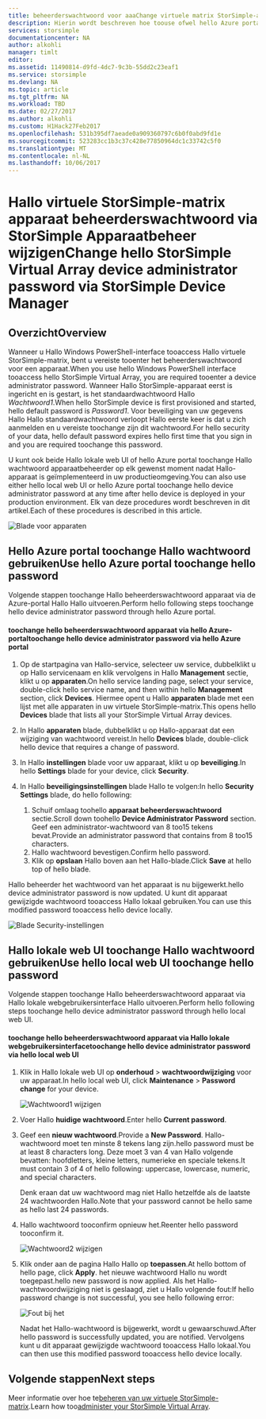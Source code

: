 ```yaml
---
title: beheerderswachtwoord voor aaaChange virtuele matrix StorSimple-apparaat | Microsoft Docs
description: Hierin wordt beschreven hoe toouse ofwel hello Azure portal of virtuele StorSimple-matrix web UI toochange Hallo beheerderswachtwoord apparaat.
services: storsimple
documentationcenter: NA
author: alkohli
manager: timlt
editor: 
ms.assetid: 11490814-d9fd-4dc7-9c3b-55dd2c23eaf1
ms.service: storsimple
ms.devlang: NA
ms.topic: article
ms.tgt_pltfrm: NA
ms.workload: TBD
ms.date: 02/27/2017
ms.author: alkohli
ms.custom: H1Hack27Feb2017
ms.openlocfilehash: 531b395df7aeade0a909360797c6b0f0abd9fd1e
ms.sourcegitcommit: 523283cc1b3c37c428e77850964dc1c33742c5f0
ms.translationtype: MT
ms.contentlocale: nl-NL
ms.lasthandoff: 10/06/2017
---
```

# <a name="change-hello-storsimple-virtual-array-device-administrator-password-via-storsimple-device-manager"></a><span data-ttu-id="71ebd-103">Hallo virtuele StorSimple-matrix apparaat beheerderswachtwoord via StorSimple Apparaatbeheer wijzigen</span><span class="sxs-lookup"><span data-stu-id="71ebd-103">Change hello StorSimple Virtual Array device administrator password via StorSimple Device Manager</span></span>

## <a name="overview"></a><span data-ttu-id="71ebd-104">Overzicht</span><span class="sxs-lookup"><span data-stu-id="71ebd-104">Overview</span></span>

<span data-ttu-id="71ebd-105">Wanneer u Hallo Windows PowerShell-interface tooaccess Hallo virtuele StorSimple-matrix, bent u vereiste tooenter het beheerderswachtwoord voor een apparaat.</span><span class="sxs-lookup"><span data-stu-id="71ebd-105">When you use hello Windows PowerShell interface tooaccess hello StorSimple Virtual Array, you are required tooenter a device administrator password.</span></span> <span data-ttu-id="71ebd-106">Wanneer Hallo StorSimple-apparaat eerst is ingericht en is gestart, is het standaardwachtwoord Hallo *Wachtwoord1*.</span><span class="sxs-lookup"><span data-stu-id="71ebd-106">When hello StorSimple device is first provisioned and started, hello default password is *Password1*.</span></span> <span data-ttu-id="71ebd-107">Voor beveiliging van uw gegevens Hallo Hallo standaardwachtwoord verloopt Hallo eerste keer is dat u zich aanmelden en u vereiste toochange zijn dit wachtwoord.</span><span class="sxs-lookup"><span data-stu-id="71ebd-107">For hello security of your data, hello default password expires hello first time that you sign in and you are required toochange this password.</span></span>

<span data-ttu-id="71ebd-108">U kunt ook beide Hallo lokale web UI of hello Azure portal toochange Hallo wachtwoord apparaatbeheerder op elk gewenst moment nadat Hallo-apparaat is geïmplementeerd in uw productieomgeving.</span><span class="sxs-lookup"><span data-stu-id="71ebd-108">You can also use either hello local web UI or hello Azure portal toochange hello device administrator password at any time after hello device is deployed in your production environment.</span></span> <span data-ttu-id="71ebd-109">Elk van deze procedures wordt beschreven in dit artikel.</span><span class="sxs-lookup"><span data-stu-id="71ebd-109">Each of these procedures is described in this article.</span></span>

 ![Blade voor apparaten](./media/storsimple-virtual-array-change-device-admin-password/ova-devices-blade.png)

## <a name="use-hello-azure-portal-toochange-hello-password"></a><span data-ttu-id="71ebd-111">Hello Azure portal toochange Hallo wachtwoord gebruiken</span><span class="sxs-lookup"><span data-stu-id="71ebd-111">Use hello Azure portal toochange hello password</span></span>

<span data-ttu-id="71ebd-112">Volgende stappen toochange Hallo beheerderswachtwoord apparaat via de Azure-portal Hallo Hallo uitvoeren.</span><span class="sxs-lookup"><span data-stu-id="71ebd-112">Perform hello following steps toochange hello device administrator password through hello Azure portal.</span></span>

#### <a name="toochange-hello-device-administrator-password-via-hello-azure-portal"></a><span data-ttu-id="71ebd-113">toochange hello beheerderswachtwoord apparaat via hello Azure-portal</span><span class="sxs-lookup"><span data-stu-id="71ebd-113">toochange hello device administrator password via hello Azure portal</span></span>

1. <span data-ttu-id="71ebd-114">Op de startpagina van Hallo-service, selecteer uw service, dubbelklikt u op Hallo servicenaam en klik vervolgens in Hallo **Management** sectie, klikt u op **apparaten**.</span><span class="sxs-lookup"><span data-stu-id="71ebd-114">On hello service landing page, select your service, double-click hello service name, and then within hello **Management** section, click **Devices**.</span></span> <span data-ttu-id="71ebd-115">Hiermee opent u Hallo **apparaten** blade met een lijst met alle apparaten in uw virtuele StorSimple-matrix.</span><span class="sxs-lookup"><span data-stu-id="71ebd-115">This opens hello **Devices** blade that lists all your StorSimple Virtual Array devices.</span></span>

2. <span data-ttu-id="71ebd-116">In Hallo **apparaten** blade, dubbelklikt u op Hallo-apparaat dat een wijziging van wachtwoord vereist.</span><span class="sxs-lookup"><span data-stu-id="71ebd-116">In hello **Devices** blade, double-click hello device that requires a change of password.</span></span>

3. <span data-ttu-id="71ebd-117">In Hallo **instellingen** blade voor uw apparaat, klikt u op **beveiliging**.</span><span class="sxs-lookup"><span data-stu-id="71ebd-117">In hello **Settings** blade for your device, click **Security**.</span></span>

4. <span data-ttu-id="71ebd-118">In Hallo **beveiligingsinstellingen** blade Hallo te volgen:</span><span class="sxs-lookup"><span data-stu-id="71ebd-118">In hello **Security Settings** blade, do hello following:</span></span>
   
   1. <span data-ttu-id="71ebd-119">Schuif omlaag toohello **apparaat beheerderswachtwoord** sectie.</span><span class="sxs-lookup"><span data-stu-id="71ebd-119">Scroll down toohello **Device Administrator Password** section.</span></span> <span data-ttu-id="71ebd-120">Geef een administrator-wachtwoord van 8 too15 tekens bevat.</span><span class="sxs-lookup"><span data-stu-id="71ebd-120">Provide an administrator password that contains from 8 too15 characters.</span></span>
   2. <span data-ttu-id="71ebd-121">Hallo wachtwoord bevestigen.</span><span class="sxs-lookup"><span data-stu-id="71ebd-121">Confirm hello password.</span></span>
   3. <span data-ttu-id="71ebd-122">Klik op **opslaan** Hallo boven aan het Hallo-blade.</span><span class="sxs-lookup"><span data-stu-id="71ebd-122">Click **Save** at hello top of hello blade.</span></span>

<span data-ttu-id="71ebd-123">Hallo beheerder het wachtwoord van het apparaat is nu bijgewerkt.</span><span class="sxs-lookup"><span data-stu-id="71ebd-123">hello device administrator password is now updated.</span></span> <span data-ttu-id="71ebd-124">U kunt dit apparaat gewijzigde wachtwoord tooaccess Hallo lokaal gebruiken.</span><span class="sxs-lookup"><span data-stu-id="71ebd-124">You can use this modified password tooaccess hello device locally.</span></span>

![Blade Security-instellingen](./media/storsimple-virtual-array-change-device-admin-password/ova-change-device-pwd.png)

## <a name="use-hello-local-web-ui-toochange-hello-password"></a><span data-ttu-id="71ebd-126">Hallo lokale web UI toochange Hallo wachtwoord gebruiken</span><span class="sxs-lookup"><span data-stu-id="71ebd-126">Use hello local web UI toochange hello password</span></span>

<span data-ttu-id="71ebd-127">Volgende stappen toochange Hallo beheerderswachtwoord apparaat via Hallo lokale webgebruikersinterface Hallo uitvoeren.</span><span class="sxs-lookup"><span data-stu-id="71ebd-127">Perform hello following steps toochange hello device administrator password through hello local web UI.</span></span>

#### <a name="toochange-hello-device-administrator-password-via-hello-local-web-ui"></a><span data-ttu-id="71ebd-128">toochange hello beheerderswachtwoord apparaat via Hallo lokale webgebruikersinterface</span><span class="sxs-lookup"><span data-stu-id="71ebd-128">toochange hello device administrator password via hello local web UI</span></span>

1. <span data-ttu-id="71ebd-129">Klik in Hallo lokale web UI op **onderhoud** > **wachtwoordwijziging** voor uw apparaat.</span><span class="sxs-lookup"><span data-stu-id="71ebd-129">In hello local web UI, click **Maintenance** > **Password change** for your device.</span></span>
   
    ![Wachtwoord1 wijzigen](./media/storsimple-virtual-array-change-device-admin-password/image40.png)
2. <span data-ttu-id="71ebd-131">Voer Hallo **huidige wachtwoord**.</span><span class="sxs-lookup"><span data-stu-id="71ebd-131">Enter hello **Current password**.</span></span>
3. <span data-ttu-id="71ebd-132">Geef een **nieuw wachtwoord**.</span><span class="sxs-lookup"><span data-stu-id="71ebd-132">Provide a **New Password**.</span></span> <span data-ttu-id="71ebd-133">Hallo-wachtwoord moet ten minste 8 tekens lang zijn.</span><span class="sxs-lookup"><span data-stu-id="71ebd-133">hello password must be at least 8 characters long.</span></span> <span data-ttu-id="71ebd-134">Deze moet 3 van 4 van Hallo volgende bevatten: hoofdletters, kleine letters, numerieke en speciale tekens.</span><span class="sxs-lookup"><span data-stu-id="71ebd-134">It must contain 3 of 4 of hello following: uppercase, lowercase, numeric, and special characters.</span></span>
   
    <span data-ttu-id="71ebd-135">Denk eraan dat uw wachtwoord mag niet Hallo hetzelfde als de laatste 24 wachtwoorden Hallo.</span><span class="sxs-lookup"><span data-stu-id="71ebd-135">Note that your password cannot be hello same as hello last 24 passwords.</span></span>
4. <span data-ttu-id="71ebd-136">Hallo wachtwoord tooconfirm opnieuw het.</span><span class="sxs-lookup"><span data-stu-id="71ebd-136">Reenter hello password tooconfirm it.</span></span>
   
    ![Wachtwoord2 wijzigen](./media/storsimple-virtual-array-change-device-admin-password/image41.png)
5. <span data-ttu-id="71ebd-138">Klik onder aan de pagina Hallo Hallo op **toepassen**.</span><span class="sxs-lookup"><span data-stu-id="71ebd-138">At hello bottom of hello page, click **Apply**.</span></span> <span data-ttu-id="71ebd-139">het nieuwe wachtwoord Hallo nu wordt toegepast.</span><span class="sxs-lookup"><span data-stu-id="71ebd-139">hello new password is now applied.</span></span> <span data-ttu-id="71ebd-140">Als het Hallo-wachtwoordwijziging niet is geslaagd, ziet u Hallo volgende fout:</span><span class="sxs-lookup"><span data-stu-id="71ebd-140">If hello password change is not successful, you see hello following error:</span></span>
   
    ![Fout bij het](./media/storsimple-virtual-array-change-device-admin-password/image42.png)
   
    <span data-ttu-id="71ebd-142">Nadat het Hallo-wachtwoord is bijgewerkt, wordt u gewaarschuwd.</span><span class="sxs-lookup"><span data-stu-id="71ebd-142">After hello password is successfully updated, you are notified.</span></span> <span data-ttu-id="71ebd-143">Vervolgens kunt u dit apparaat gewijzigde wachtwoord tooaccess Hallo lokaal.</span><span class="sxs-lookup"><span data-stu-id="71ebd-143">You can then use this modified password tooaccess hello device locally.</span></span>


## <a name="next-steps"></a><span data-ttu-id="71ebd-144">Volgende stappen</span><span class="sxs-lookup"><span data-stu-id="71ebd-144">Next steps</span></span>
<span data-ttu-id="71ebd-145">Meer informatie over hoe te[beheren van uw virtuele StorSimple-matrix](storsimple-ova-web-ui-admin.md).</span><span class="sxs-lookup"><span data-stu-id="71ebd-145">Learn how too[administer your StorSimple Virtual Array](storsimple-ova-web-ui-admin.md).</span></span>

